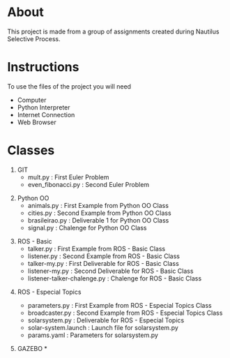 # About #
This project is made from a group of assignments created during Nautilus Selective Process.

# Instructions #
To use the files of the project you will need

* Computer 
* Python Interpreter
* Internet Connection
* Web Browser

# Classes #

1. GIT
    * mult.py : First Euler Problem
    * even_fibonacci.py : Second Euler Problem
</p>

2. Python OO
    * animals.py : First Example from Python OO Class
    * cities.py : Second Example from Python OO Class
    * brasileirao.py : Deliverable 1 for Python OO Class
    * signal.py : Chalenge for Python OO Class
</p>

3. ROS - Basic
    * talker.py : First Example from ROS - Basic Class
    * listener.py : Second Example from ROS - Basic Class
    * talker-my.py : First Deliverable for ROS - Basic Class
    * listener-my.py : Second Deliverable for ROS - Basic Class
    * listener-talker-chalenge.py : Chalenge for ROS - Basic Class
</p>

4. ROS - Especial Topics
    * parameters.py : First Example from ROS - Especial Topics Class
    * broadcaster.py : Second Example from ROS - Especial Topics Class
    * solarsystem.py : Deliverable for ROS - Especial Topics
    * solar-system.launch : Launch file for solarsystem.py
    * params.yaml : Parameters for solarsystem.py

5. GAZEBO
   *
